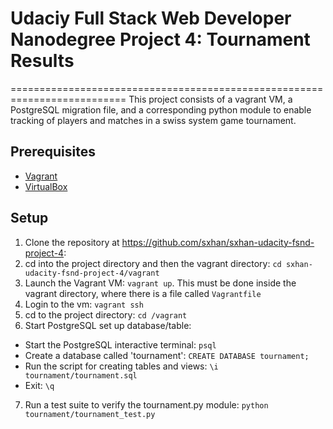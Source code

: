 # Udaciy Full Stack Web Developer Nanodegree Project 4: Tournament Results
==========================================================================
This project consists of a vagrant VM, a PostgreSQL migration file, and a
corresponding python module to enable tracking of players and matches in a
swiss system game tournament.

## Prerequisites
- [Vagrant](http://vagrantup.com/)
- [VirtualBox](https://www.virtualbox.org/)

## Setup
1. Clone the repository at https://github.com/sxhan/sxhan-udacity-fsnd-project-4:
2. cd into the project directory and then the vagrant directory: `cd sxhan-udacity-fsnd-project-4/vagrant`
3. Launch the Vagrant VM: `vagrant up`. This must be done inside the vagrant directory, where there is a file called `Vagrantfile`
4. Login to the vm: `vagrant ssh`
5. cd to the project directory: `cd /vagrant`
6. Start PostgreSQL set up database/table:
 - Start the PostgreSQL interactive terminal: `psql`
 - Create a database called 'tournament': `CREATE DATABASE tournament;`
 - Run the script for creating tables and views: `\i tournament/tournament.sql`
 - Exit: `\q`
7. Run a test suite to verify the tournament.py module: `python tournament/tournament_test.py`
